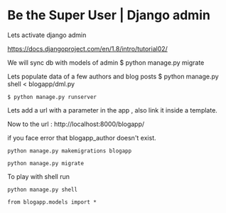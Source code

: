 # Be the Super User | Django admin

Lets activate django admin

https://docs.djangoproject.com/en/1.8/intro/tutorial02/

We will sync db with models of admin
	$ python manage.py migrate

Lets populate data of a few authors and blog posts
	$ python manage.py shell < blogapp/dml.py

	$ python manage.py runserver

Lets add a url with a parameter in the app , also link it inside a template.

Now to the url : http://localhost:8000/blogapp/

if you face error that blogapp_author doesn't exist.

	python manage.py makemigrations blogapp

	python manage.py migrate

To play with shell run
	
	python manage.py shell

	from blogapp.models import *
